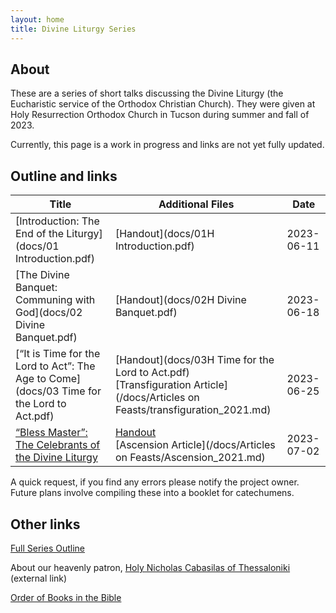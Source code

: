 ```yaml
---
layout: home
title: Divine Liturgy Series
---
```


## About
These are a  series of short talks discussing the Divine Liturgy (the Eucharistic service of the Orthodox Christian Church).
They were given at Holy Resurrection Orthodox Church in Tucson during summer and fall of 2023.

Currently, this page is a work in progress and links are not yet fully updated.

## Outline and links

Title | Additional Files | Date 
---|---|---
[Introduction: The End of the Liturgy](docs/01 Introduction.pdf) | [Handout](docs/01H Introduction.pdf) | 2023-06-11
[The Divine Banquet: Communing with God](docs/02 Divine Banquet.pdf) |  [Handout](docs/02H Divine Banquet.pdf) | 2023-06-18
[“It is Time for the Lord to Act”: The Age to Come](docs/03 Time for the Lord to Act.pdf) | [Handout](docs/03H Time for the Lord to Act.pdf) <br> [Transfiguration Article](/docs/Articles on Feasts/transfiguration_2021.md)| 2023-06-25
[“Bless Master”: The Celebrants of the Divine Liturgy](docs/04%20Bless%20Master.pdf) | [Handout](docs/04H%20Bless%20Master.pdf) <br>[Ascension Article](/docs/Articles on Feasts/Ascension_2021.md) | 2023-07-02

A quick request, if you find any errors please notify the project owner. Future plans involve compiling these into a booklet for catechumens.

## Other links
[Full Series Outline](Outline.md)  

About our heavenly patron, [Holy Nicholas Cabasilas of Thessaloniki](https://www.oca.org/saints/lives/2023/06/20/103753-venerable-nicholas-cabasilas) (external link)

[Order of Books in the Bible](orderbooks.md) 
